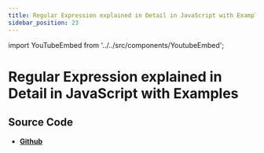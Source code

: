 ```yaml
---
title: Regular Expression explained in Detail in JavaScript with Examples
sidebar_position: 23
---
```


import YouTubeEmbed from '../../src/components/YoutubeEmbed';

# Regular Expression explained in Detail in JavaScript with Examples

<YouTubeEmbed videoId="5UMFvbZxvuE" />

## Source Code

- [**Github**](https://github.com/isarojdahal/javascript-workshop)
